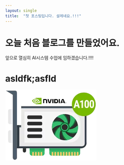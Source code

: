 ```yaml
---
layout: single
title:  "첫 포스팅입니다. 설레네요.!!!"
---
```


# 오늘 처음 블로그를 만들었어요.

앞으로 열심히 AI시스템 수업에 임하겠습니다.!!!!

# asldfk;asfld

![](../images/2023-02-4-first/a100.png)
